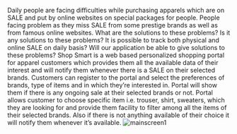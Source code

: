 Daily people are facing difficulties while purchasing apparels which are on SALE and put by online 
websites on special packages for people. People facing problem as they miss SALE from some 
prestige brands as well as from famous online websites.
What are the solutions to these problems? Is it any solutions to these problems? It is possible to 
track both physical and online SALE on daily basis? Will our application be able to give solutions 
to these problems?
Shop Smart is a web based personalized shopping portal for apparel customers which provides 
them all the available data of their interest and will notify them whenever there is a SALE on their 
selected brands. Customers can register to the portal and select the preferences of brands, type of 
items and in which they’re interested in. Portal will show them if there is any ongoing sale at their 
selected brands or not. Portal allows customer to choose specific item i.e. trouser, shirt, sweaters, 
which they are looking for and provide them facility to filter among all the items of their selected 
brands. Also if there is not anything available of their choice it will notify them whenever it’s 
available.
![mainscreen1](https://user-images.githubusercontent.com/78955443/123413782-95e83580-d5cc-11eb-96bd-9c22e3512c83.png)
